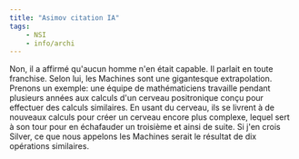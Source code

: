 ```yaml
---
title: "Asimov citation IA"
tags:
    - NSI
    - info/archi
---
```


Non, il a affirmé qu'aucun homme n'en était
capable. Il parlait en toute franchise. Selon lui,
les Machines sont une gigantesque extrapolation.
Prenons un exemple: une équipe de mathématiciens
travaille pendant plusieurs années aux calculs
d'un cerveau positronique conçu pour effectuer
des calculs similaires. En usant du cerveau,
ils se livrent à de nouveaux calculs pour créer
un cerveau encore plus complexe,
lequel sert à son tour pour en échafauder
un troisième et ainsi de suite. Si j'en crois Silver,
ce que nous appelons les Machines serait
le résultat de dix opérations similaires.
